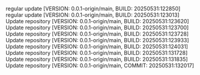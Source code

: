 regular update [VERSION: 0.0.1-origin/main, BUILD: 20250531:122850]
regular update [VERSION: 0.0.1-origin/main, BUILD: 20250531:123013]
Update repository [VERSION: 0.0.1-origin/main, BUILD: 20250531:123620]
Update repository [VERSION: 0.0.1-origin/main, BUILD: 20250531:123700]
Update repository [VERSION: 0.0.1-origin/main, BUILD: 20250531:123728]
Update repository [VERSION: 0.0.1-origin/main, BUILD: 20250531:123933]
Update repository [VERSION: 0.0.1-origin/main, BUILD: 20250531:124031]
Update repository [VERSION: 0.0.1-origin/main, BUILD: 20250531:131728]
Update repository [VERSION: 0.0.1-origin/main, BUILD: 20250531:131835]
Update repository [VERSION: 0.0.1-origin/main, COMMIT: 20250531:132017]
